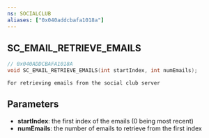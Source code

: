```yaml
---
ns: SOCIALCLUB
aliases: ["0x040addcbafa1018a"]
---
```

## SC_EMAIL_RETRIEVE_EMAILS

```c
// 0x040ADDCBAFA1018A
void SC_EMAIL_RETRIEVE_EMAILS(int startIndex, int numEmails);
```

```
For retrieving emails from the social club server
```

## Parameters
* **startIndex**: the first index of the emails (0 being most recent)
* **numEmails**: the number of emails to retrieve from the first index
